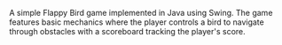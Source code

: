 A simple Flappy Bird game implemented in Java using Swing. The game features basic mechanics where the player controls a bird to navigate through obstacles with a scoreboard tracking the player's score.
